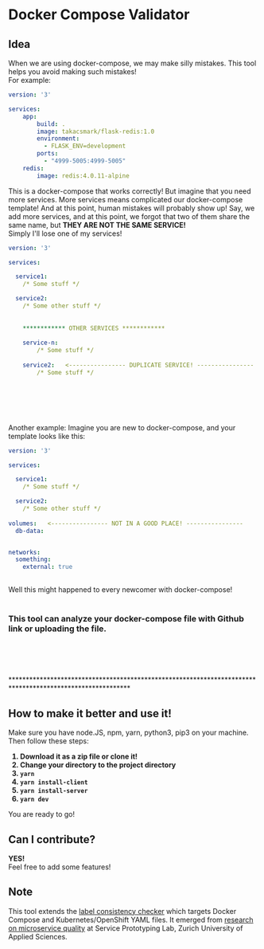 # Docker Compose Validator
## Idea
When we are using docker-compose, we may make silly mistakes. This tool helps you avoid making such mistakes!
<br />For example:
``` yaml
version: '3'

services:
    app:
        build: .
        image: takacsmark/flask-redis:1.0
        environment:
          - FLASK_ENV=development
        ports:
          - "4999-5005:4999-5005"
    redis:
        image: redis:4.0.11-alpine
```
This is a docker-compose that works correctly!
But imagine that you need more services. More services means complicated our docker-compose template! And at this point, human mistakes will probably show up! Say, we add more services, and at this point, we forgot that two of them share the same name, but <b>THEY ARE NOT THE SAME SERVICE!</b>
<br />Simply I'll lose one of my services!

``` yaml
version: '3'

services:

  service1:
    /* Some stuff */

  service2:
    /* Some other stuff */
    
    
    ************ OTHER SERVICES ************
    
    service-n:
        /* Some stuff */
    
    service2:   <---------------- DUPLICATE SERVICE! ----------------
        /* Some stuff */    
    
```
<br />
<br />
<br />


Another example:
Imagine you are new to docker-compose, and your template looks like this:
``` yaml
version: '3'

services:

  service1:
    /* Some stuff */

  service2:
    /* Some other stuff */
    
volumes:   <---------------- NOT IN A GOOD PLACE! ----------------
  db-data:


networks:
  something:
    external: true
    
```
Well this might happened to every newcomer with docker-compose!<br />
<br />
### This tool can analyze your docker-compose file with Github link or uploading the file.
<br />
<br />
<br />
<br />
**********************************************************************************************************


## How to make it better and use it!
Make sure you have node.JS, npm, yarn, python3, pip3 on your machine.
<br />Then follow these steps:
<br />
<b>
1. Download it as a zip file or clone it!
2. Change your directory to the project directory   
3. `yarn`
4. `yarn install-client`
5. `yarn install-server`
6. `yarn dev`
</b>
You are ready to go!

## Can I contribute?
<b>YES!</b> <br />
Feel free to add some features!

## Note
This tool extends the [label consistency checker](https://github.com/serviceprototypinglab/label-consistency) which targets Docker Compose and Kubernetes/OpenShift YAML files.
It emerged from [research on microservice quality](https://mao-mao-research.github.io/) at Service Prototyping Lab, Zurich University of Applied Sciences.
